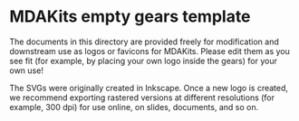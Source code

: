 # MDAKits empty gears template

The documents in this directory are provided freely for modification and downstream use as logos or favicons for MDAKits. Please edit them as you see fit (for example, by placing your own logo inside the gears) for your own use!

The SVGs were originally created in Inkscape. Once a new logo is created, we recommend exporting rastered versions at different resolutions (for example, 300 dpi) for use online, on slides, documents, and so on.
